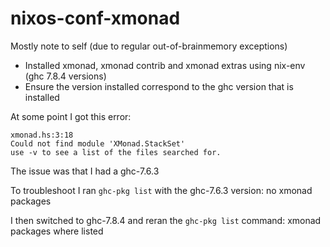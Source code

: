 nixos-conf-xmonad
=================

Mostly note to self (due to regular out-of-brainmemory exceptions)

* Installed xmonad, xmonad contrib and xmonad extras using nix-env (ghc 7.8.4 versions)
* Ensure the version installed correspond to the ghc version that is installed

At some point I got this error: 

    xmonad.hs:3:18
    Could not find module 'XMonad.StackSet'
    use -v to see a list of the files searched for.

The issue was that I had a ghc-7.6.3

To troubleshoot I ran ```ghc-pkg list``` with the ghc-7.6.3 version: no xmonad packages

I then switched to ghc-7.8.4 and reran the ```ghc-pkg list``` command: xmonad packages where listed 
